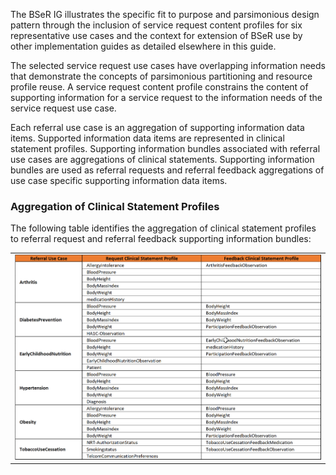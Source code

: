 The BSeR IG illustrates the specific fit to purpose and parsimonious design pattern through the inclusion of service request content profiles for six representative use cases and the context for extension of BSeR use by other implementation guides as detailed elsewhere in this guide. 

The selected service request use cases have overlapping information needs that demonstrate the concepts of parsimonious partitioning and resource profile reuse. A service request content profile constrains the content of supporting information for a service request to the information needs of the service request use case.

Each referral use case is an aggregation of supporting information data items. Supported information data items are represented in clinical statement profiles. Supporting information bundles associated with referral use cases are aggregations of clinical statements. Supporting information bundles are used as referral requests and referral feedback aggregations of use case specific supporting information data items.

### Aggregation of Clinical Statement Profiles

The following table identifies the aggregation of clinical statement profiles to referral request and referral feedback supporting information bundles:

<center>
	<table><tr><td><img src="Supporting Information Bundles.png" style="width:100%;"/></td></tr></table>
	</center>
